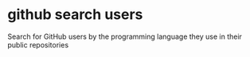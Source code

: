 # github search users
Search for GitHub users by the programming language they use in their public repositories